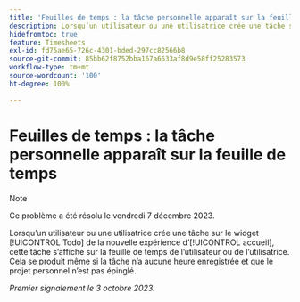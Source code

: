 ```yaml
---
title: 'Feuilles de temps : la tâche personnelle apparaît sur la feuille de temps'
description: Lorsqu’un utilisateur ou une utilisatrice crée une tâche sur le widget Todo de la nouvelle expérience d’accueil, cette tâche s’affiche sur la feuille de temps de l’utilisateur ou de l’utilisatrice. Cela se produit même si la tâche n’a aucune heure enregistrée et que le projet personnel n’est pas épinglé.
hidefromtoc: true
feature: Timesheets
exl-id: fd75ae65-726c-4301-bded-297cc82566b8
source-git-commit: 85bb62f8752bba167a6633af8d9e58ff25283573
workflow-type: tm+mt
source-wordcount: '100'
ht-degree: 100%

---
```


# Feuilles de temps : la tâche personnelle apparaît sur la feuille de temps

>[!NOTE]
>
>Ce problème a été résolu le vendredi 7 décembre 2023.

Lorsqu’un utilisateur ou une utilisatrice crée une tâche sur le widget [!UICONTROL Todo] de la nouvelle expérience d’[!UICONTROL accueil], cette tâche s’affiche sur la feuille de temps de l’utilisateur ou de l’utilisatrice. Cela se produit même si la tâche n’a aucune heure enregistrée et que le projet personnel n’est pas épinglé.

_Premier signalement le 3 octobre 2023._
